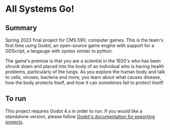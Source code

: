 # All Systems Go!

## Summary
Spring 2023 final project for CMS.590, computer games. This is the team's first time using Godot, an open-source game engine with support for a GDScript, a langauge with syntax similar to python.

The game's premise is that you are a scientist in the 1920's who has been shrunk down and placed into the body of an individual who is having health problems, particularly of the lungs. As you explore the human body and talk to cells, viruses, bacteria and more, you learn about what causes disease, how the body protects itself, and how it can sometimes fail to protect itself!

## To run
This project requires Godot 4.x in order to run. If you would like a standalone version, please follow [Godot's documentation for exporting projects](https://docs.godotengine.org/en/stable/tutorials/export/index.html).
